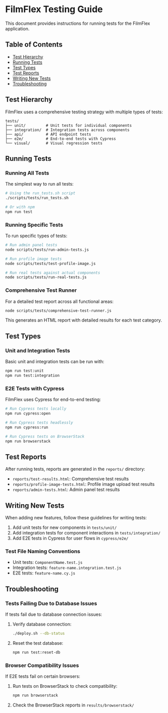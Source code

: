 # FilmFlex Testing Guide

This document provides instructions for running tests for the FilmFlex application.

## Table of Contents

- [Test Hierarchy](#test-hierarchy)
- [Running Tests](#running-tests)
- [Test Types](#test-types)
- [Test Reports](#test-reports)
- [Writing New Tests](#writing-new-tests)
- [Troubleshooting](#troubleshooting)

## Test Hierarchy

FilmFlex uses a comprehensive testing strategy with multiple types of tests:

```
tests/
├── unit/         # Unit tests for individual components
├── integration/  # Integration tests across components
├── api/          # API endpoint tests
├── e2e/          # End-to-end tests with Cypress
└── visual/       # Visual regression tests
```

## Running Tests

### Running All Tests

The simplest way to run all tests:

```bash
# Using the run_tests.sh script
./scripts/tests/run_tests.sh

# Or with npm
npm run test
```

### Running Specific Tests

To run specific types of tests:

```bash
# Run admin panel tests
node scripts/tests/run-admin-tests.js

# Run profile image tests
node scripts/tests/test-profile-image.js

# Run real tests against actual components
node scripts/tests/run-real-tests.js
```

### Comprehensive Test Runner

For a detailed test report across all functional areas:

```bash
node scripts/tests/comprehensive-test-runner.js
```

This generates an HTML report with detailed results for each test category.

## Test Types

### Unit and Integration Tests

Basic unit and integration tests can be run with:

```bash
npm run test:unit
npm run test:integration
```

### E2E Tests with Cypress

FilmFlex uses Cypress for end-to-end testing:

```bash
# Run Cypress tests locally
npm run cypress:open

# Run Cypress tests headlessly
npm run cypress:run

# Run Cypress tests on BrowserStack
npm run browserstack
```

## Test Reports

After running tests, reports are generated in the `reports/` directory:

- `reports/test-results.html`: Comprehensive test results
- `reports/profile-image-tests.html`: Profile image upload test results
- `reports/admin-tests.html`: Admin panel test results

## Writing New Tests

When adding new features, follow these guidelines for writing tests:

1. Add unit tests for new components in `tests/unit/`
2. Add integration tests for component interactions in `tests/integration/`
3. Add E2E tests in Cypress for user flows in `cypress/e2e/`

### Test File Naming Conventions

- Unit tests: `ComponentName.test.js`
- Integration tests: `feature-name.integration.test.js`
- E2E tests: `feature-name.cy.js`

## Troubleshooting

### Tests Failing Due to Database Issues

If tests fail due to database connection issues:

1. Verify database connection:
   ```bash
   ./deploy.sh --db-status
   ```

2. Reset the test database:
   ```bash
   npm run test:reset-db
   ```

### Browser Compatibility Issues

If E2E tests fail on certain browsers:

1. Run tests on BrowserStack to check compatibility:
   ```bash
   npm run browserstack
   ```

2. Check the BrowserStack reports in `results/browserstack/`
